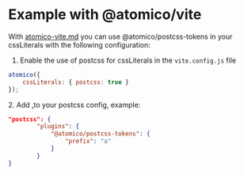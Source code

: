# Example with @atomico/vite

With [atomico-vite.md](../atomico-vite.md "mention") you can use @atomico/postcss-tokens in your cssLiterals with the following configuration:

1. Enable the use of postcss for cssLiterals in the `vite.config.js` file

```javascript
atomico({
    cssLiterals: { postcss: true }
});
```

2\. Add [.](./ "mention")to your postcss config, example:

```json
"postcss": {
        "plugins": {
            "@atomico/postcss-tokens": {
                "prefix": "a"
            }
        }
}
```
